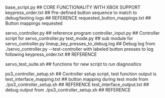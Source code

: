 base_script.py                      ## CORE FUNCTIONALITY WITH XBOX SUPPORT
keypress_order.txt                  ## Pre-defined button sequence to match to debug/testing logs ## REFERENCE
requested_button_mappings.txt                     ## Button mappings requested

servo_controller.py                 ## reference program 
controller_input.py                 ## Controller script for servo_controller.py
test_mode.py                        ## sub module for servo_controller.py
lineup_key_presses_to_debug.log     ## Debug log from ./servo_controller.py --test-controller with labeled button presses to log following keypress_order.txt ## REFERENCE

servo_test_suite.sh                 ## functions for new script to run diagnositics

ps3_controller_setup.sh             ## Controller setup script, test function output is 
test_interface_mapping.txt          ## button mapping during test mode from ./ps3_controller_setup.sh       ## REFERENCE
test_interface_output.txt           ## debug output from ./ps3_controller_setup.sh                          ## REFERENCE
